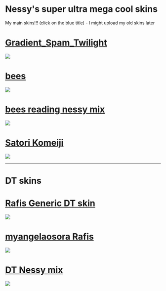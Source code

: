 # Nessy's super ultra mega cool skins
My main skins!!! (click on the blue title) - I might upload my old skins later 
# [Gradient_Spam_Twilight](https://www.mediafire.com/file/ic5j2qviwvu7nno/Gradient_Spam_Twilight.osk/file)
![](https://cdn.discordapp.com/attachments/1120053887647358998/1209495362965078058/screenshot698.jpg?ex=65e72155&is=65d4ac55&hm=b123aa8d6be4b13e9d49f2434e7bd6d1c1f985ac7cb3516c9ade798cb9e091ca&)
# [bees](https://www.mediafire.com/file/6sgmg5rvyjrvgwp/bees.osk/file)
![](https://imgur.com/x5PQ29I.jpg)
# [bees reading nessy mix](https://www.mediafire.com/file/ajy04nn02jfkltm/bees_reading_nessy_mix.osk/file)
![](https://imgur.com/sv4UfRG.jpg)
# [Satori Komeiji](https://www.mediafire.com/file/9thmr3y95zi7n2r/-_%25E3%2580%258ANM1%25E3%2580%258B_-_%25E3%2580%258E_%25E6%259D%25B1%25E6%2596%25B9Project_%25E3%2580%258F_Satori_Komeiji__-.osk/file)
![](https://imgur.com/FWeptNF.jpg)
___
# DT skins
# [Rafis Generic DT skin](https://www.dropbox.com/s/mj8snq3xz4rx15y/Rafis%20Generic%20DT%20skin.osk?dl=0)
![](https://cdn.discordapp.com/attachments/1143278102550675476/1195442560076881980/screenshot651.jpg?ex=65b401a4&is=65a18ca4&hm=e748036ba66ce5c4e4c26795008d700463a15ef47341dcc3ba0c64bd3c58ae61&)
# [myangelaosora Rafis](https://www.mediafire.com/file/1mgwpxu4y9vwwvz/%2523_myangelaosora_Rafis.osk/file)
![](https://cdn.discordapp.com/attachments/1120053887647358998/1195448158214422739/screenshot658.jpg?ex=65b406db&is=65a191db&hm=4f4c3a7a5f449eac20d0f583048ea98ca3627d3c8da4d505cb1a1f6f42caa764&)
# [DT Nessy mix](https://www.mediafire.com/file/mlcooeuimeohdhl/DT_nessy_mix.osk/file)
![](https://cdn.discordapp.com/attachments/1120053887647358998/1198010876364587019/screenshot673.jpg?ex=65bd5992&is=65aae492&hm=14b7feecbdfa7b41076c8e2b010689bf11cf51a1c13cb36326a1a9170f8cc52d&)
